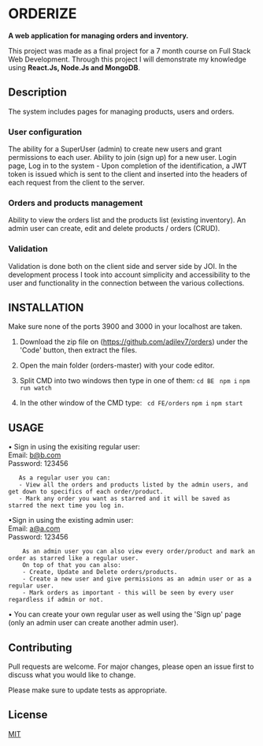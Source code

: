 # ORDERIZE
**A web application for managing orders and inventory.**

This project was made as a final project for a 7 month course on Full Stack Web Development.
Through this project I will demonstrate my knowledge using **React.Js, Node.Js and MongoDB**.

## Description
The system includes pages for managing products, users and orders.

### User configuration  
The ability for a SuperUser (admin) to create new users and grant permissions to each user.
Ability to join (sign up) for a new user.
Login page, Log in to the system - Upon completion of the identification, a JWT token is issued which is sent to the client and inserted into the headers of each request from the client to the server.

### Orders and products management  
Ability to view the orders list and the products list (existing inventory).
An admin user can create, edit and delete products / orders (CRUD).

### Validation  
Validation is done both on the client side and server side by JOI.
In the development process I took into account simplicity and accessibility to the user and functionality in the connection between the various collections.

## INSTALLATION
Make sure none of the ports 3900 and 3000 in your localhost are taken.
1. Download the zip file on (https://github.com/adilev7/orders) under the 'Code' button, then extract the files.
2. Open the main folder (orders-master) with your code editor.
3. Split CMD into two windows then type in one of them:
         ```
          cd BE 
          ```
          ```
          npm i
          ```
          ```
          npm run watch
         ```
         
4. In the other window of the CMD type:
         ``` 
         cd FE/orders
         ```
         ```
         npm i
         ```
         ```
         npm start
         ```

## USAGE

• Sign in using the exisiting regular user:  
  Email: b@b.com  
  Password: 123456  
  
       As a regular user you can: 
       - View all the orders and products listed by the admin users, and get down to specifics of each order/product.
       - Mark any order you want as starred and it will be saved as starred the next time you log in.

•Sign in using the existing admin user:  
  Email: a@a.com  
  Password: 123456  
  
        As an admin user you can also view every order/product and mark an order as starred like a regular user.
        On top of that you can also:
        - Create, Update and Delete orders/products.  
        - Create a new user and give permissions as an admin user or as a regular user.  
        - Mark orders as important - this will be seen by every user regardless if admin or not.  
  
• You can create your own regular user as well using the 'Sign up' page (only an admin user can create another admin user).

## Contributing
Pull requests are welcome. For major changes, please open an issue first to discuss what you would like to change.  
  
Please make sure to update tests as appropriate.  
  
## License
[MIT](https://choosealicense.com/licenses/mit/)  
